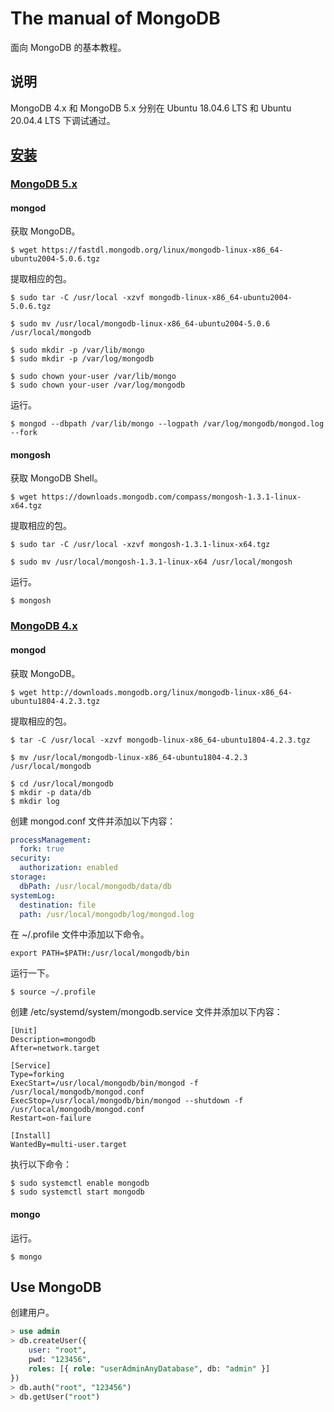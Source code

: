 # The manual of MongoDB

面向 MongoDB 的基本教程。

## 说明

MongoDB 4.x 和 MongoDB 5.x 分别在 Ubuntu 18.04.6 LTS 和 Ubuntu 20.04.4 LTS 下调试通过。

## [安装](https://www.mongodb.com/docs/manual/tutorial/install-mongodb-on-ubuntu-tarball/)

### [MongoDB 5.x](https://www.mongodb.com/try/download/community)

#### mongod

获取 MongoDB。

```
$ wget https://fastdl.mongodb.org/linux/mongodb-linux-x86_64-ubuntu2004-5.0.6.tgz
```

提取相应的包。

```
$ sudo tar -C /usr/local -xzvf mongodb-linux-x86_64-ubuntu2004-5.0.6.tgz

$ sudo mv /usr/local/mongodb-linux-x86_64-ubuntu2004-5.0.6 /usr/local/mongodb

$ sudo mkdir -p /var/lib/mongo
$ sudo mkdir -p /var/log/mongodb

$ sudo chown your-user /var/lib/mongo
$ sudo chown your-user /var/log/mongodb
```

运行。

```
$ mongod --dbpath /var/lib/mongo --logpath /var/log/mongodb/mongod.log --fork
```

#### mongosh

获取 MongoDB Shell。

```
$ wget https://downloads.mongodb.com/compass/mongosh-1.3.1-linux-x64.tgz
```

提取相应的包。

```
$ sudo tar -C /usr/local -xzvf mongosh-1.3.1-linux-x64.tgz

$ sudo mv /usr/local/mongosh-1.3.1-linux-x64 /usr/local/mongosh
```

运行。

```
$ mongosh
```

### [MongoDB 4.x](https://www.mongodb.org/dl/linux/x86_64-ubuntu1804)

#### mongod

获取 MongoDB。

```
$ wget http://downloads.mongodb.org/linux/mongodb-linux-x86_64-ubuntu1804-4.2.3.tgz
```

提取相应的包。

```
$ tar -C /usr/local -xzvf mongodb-linux-x86_64-ubuntu1804-4.2.3.tgz

$ mv /usr/local/mongodb-linux-x86_64-ubuntu1804-4.2.3 /usr/local/mongodb

$ cd /usr/local/mongodb
$ mkdir -p data/db
$ mkdir log
```

创建 mongod.conf 文件并添加以下内容：

```yaml
processManagement:
  fork: true
security:
  authorization: enabled
storage:
  dbPath: /usr/local/mongodb/data/db
systemLog:
  destination: file
  path: /usr/local/mongodb/log/mongod.log
```

在 ~/.profile 文件中添加以下命令。

```
export PATH=$PATH:/usr/local/mongodb/bin
```

运行一下。

```
$ source ~/.profile
```

创建 /etc/systemd/system/mongodb.service 文件并添加以下内容：

```
[Unit]
Description=mongodb
After=network.target

[Service]
Type=forking
ExecStart=/usr/local/mongodb/bin/mongod -f /usr/local/mongodb/mongod.conf
ExecStop=/usr/local/mongodb/bin/mongod --shutdown -f /usr/local/mongodb/mongod.conf
Restart=on-failure

[Install]
WantedBy=multi-user.target
```

执行以下命令：

```
$ sudo systemctl enable mongodb
$ sudo systemctl start mongodb
```

#### mongo

运行。

```
$ mongo
```

## Use MongoDB

创建用户。

```sql
> use admin
> db.createUser({
    user: "root",
    pwd: "123456",
    roles: [{ role: "userAdminAnyDatabase", db: "admin" }]
})
> db.auth("root", "123456")
> db.getUser("root")
```
